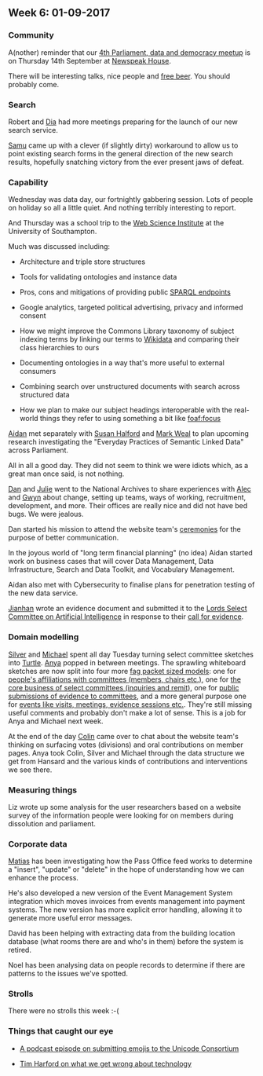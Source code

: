 ## Week 6: 01-09-2017

### Community

A(nother) reminder that our [4th Parliament, data and democracy meetup](https://attending.io/events/parliament-data-and-democracy-meetup-4) is on Thursday 14th September at [Newspeak House](https://www.nwspk.com/). 

There will be interesting talks, nice people and [free beer](https://www.howtogeek.com/howto/31717/what-do-the-phrases-free-speech-vs.-free-beer-really-mean/). You should probably come.

### Search

Robert and [Dia](https://twitter.com/DN78) had more meetings preparing for the launch of our new search service.

[Samu](https://twitter.com/langsamu) came up with a clever (if slightly dirty) workaround to allow us to point existing search forms in the general direction of the new search results, hopefully snatching victory from the ever present jaws of defeat.

### Capability

Wednesday was data day, our fortnightly gabbering session. Lots of people on holiday so all a little quiet. And nothing terribly interesting to report.

And Thursday was a school trip to the [Web Science Institute](https://www.southampton.ac.uk/wsi/education/index.page) at the University of Southampton.

Much was discussed including:

* Architecture and triple store structures

* Tools for validating ontologies and instance data

* Pros, cons and mitigations of providing public [SPARQL endpoints](https://www.w3.org/wiki/SparqlEndpoints)

* Google analytics, targeted political advertising, privacy and informed consent

* How we might improve the Commons Library taxonomy of subject indexing terms by linking our terms to [Wikidata](https://www.wikidata.org/wiki/Wikidata:Main_Page) and comparing their class hierarchies to ours

* Documenting ontologies in a way that's more useful to external consumers

* Combining search over unstructured documents with search across structured data

* How we plan to make our subject headings interoperable with the real-world things they refer to using something a bit like [foaf:focus](http://xmlns.com/foaf/spec/#term_focus)

[Aidan](https://twitter.com/aidan_morgan) met separately with [Susan Halford](https://www.southampton.ac.uk/socsci/about/staff/sjh3.page) and [Mark Weal](http://www.ecs.soton.ac.uk/people/mjw) to plan upcoming research investigating the "Everyday Practices of Semantic Linked Data" across Parliament.

All in all a good day. They did not seem to think we were idiots which, as a great man once said, is not nothing.

[Dan](https://twitter.com/dasbarrett) and [Julie](https://twitter.com/julietouring) went to the National Archives to share experiences with [Alec](https://twitter.com/alec_mulinder) and [Gwyn](https://twitter.com/gtvjones) about change, setting up teams, ways of working, recruitment, development, and more. Their offices are really nice and did not have bed bugs. We were jealous.

Dan started his mission to attend the website team's [ceremonies](https://www.youtube.com/watch?v=H5UK40sSo8I) for the purpose of better communication.

In the joyous world of "long term financial planning" (no idea) Aidan started work on business cases that will cover Data Management, Data Infrastructure, Search and Data Toolkit, and Vocabulary Management.

Aidan also met with Cybersecurity to finalise plans for penetration testing of the new data service.

[Jianhan](https://twitter.com/jianhanzhu) wrote an evidence document and submitted it to the [Lords Select Committee on Artificial Intelligence](http://www.parliament.uk/ai-committee) in response to their [call for evidence](http://www.parliament.uk/business/committees/committees-a-z/lords-select/ai-committee/publications/written-submission-form/).

### Domain modelling

[Silver](https://twitter.com/silveroliver) and [Michael](https://twitter.com/fantasticlife) spent all day Tuesday turning select committee sketches into [Turtle](https://www.w3.org/TR/turtle/). [Anya](https://twitter.com/bitten_) popped in between meetings. The sprawling whiteboard sketches are now split into four more [fag packet sized models](http://smethur.st/posts/176135865): one for [people's affiliations with committees (members, chairs etc.)](https://ukparliament.github.io/ontologies/formal-body-affiliation/formal-body-affiliation-ontology.html), one for [the core business of select committees (inquiries and remit)](https://ukparliament.github.io/ontologies/formal-body/formal-body-ontology.html), one for [public submissions of evidence to committees](https://ukparliament.github.io/ontologies/submission/submission-ontology.html), and a more general purpose one for [events like visits, meetings, evidence sessions etc.](https://ukparliament.github.io/ontologies/submission/submission-ontology.html). They're still missing useful comments and probably don't make a lot of sense. This is a job for Anya and Michael next week.

At the end of the day [Colin](https://twitter.com/colinpattinson) came over to chat about the website team's thinking on surfacing votes (divisions) and oral contributions on member pages. Anya took Colin, Silver and Michael through the data structure we get from Hansard and the various kinds of contributions and interventions we see there.

### Measuring things

Liz wrote up some analysis for the user researchers based on a website survey of the information people were looking for on members during dissolution and parliament.

### Corporate data

[Matias](https://twitter.com/matiasgermanico) has been investigating how the Pass Office feed works to determine a "insert", "update" or "delete" in the hope of understanding how we can enhance the process.

He's also developed a new version of the Event Management System integration which moves invoices from events management into payment systems. The new version has more explicit error handling, allowing it to generate more useful error messages.

David has been helping with extracting data from the building location database (what rooms there are and who's in them) before the system is retired.

Noel has been analysing data on people records to determine if there are patterns to the issues we've spotted.

### Strolls

There were no strolls this week :-(

### Things that caught our eye

* [A podcast episode on submitting emojis to the Unicode Consortium](http://99percentinvisible.org/episode/person-lotus-position/)

* [Tim Harford on what we get wrong about technology](http://timharford.com/2017/08/what-we-get-wrong-about-technology/)



